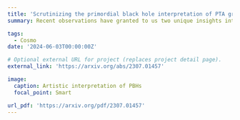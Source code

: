 ```yaml
---
title: 'Scrutinizing the primordial black hole interpretation of PTA gravitational waves and JWST early galaxies'
summary: Recent observations have granted to us two unique insights into the early universe namely the presence of a low-frequency stochastic gravitational wave background detected by the NANOGrav and Pulsar Timing Array (PTA) experiments and the emergence of unusually massive galaxy candidates at high redshifts reported by the James Webb Space Telescope (JWST). In this letter, we consider the possibility that both observations have a common origin, namely primordial black holes (PBHs) in the mass range between {{< /math >}}$10^{6}~M_{\odot}${{< /math >}} and {{< /math >}}$10^{13}~M_{\odot}${{< /math >}}. While superheavy PBHs act as seeds for accelerated galaxy formation capable of explaining the JWST extreme galaxies, they can also form binary mergers that source gravitational waves which can be potentially identified as the PTA signal. The analysis is performed taking into account the constraints on the relevant region of the PBH parameter space including the novel bound imposed by the Ultraviolet Luminosity Function of galaxies observed by the Hubble Space Telescope. We conclude that PTA's and JWST's interpretations in terms of PBH binary mergers and Poissonian gas of PBHs, respectively, are strongly excluded.

tags:
  - Cosmo
date: '2024-06-03T00:00:00Z'

# Optional external URL for project (replaces project detail page).
external_link: 'https://arxiv.org/abs/2307.01457'

image:
  caption: Artistic interpretation of PBHs
  focal_point: Smart

url_pdf: 'https://arxiv.org/pdf/2307.01457'
---
```

